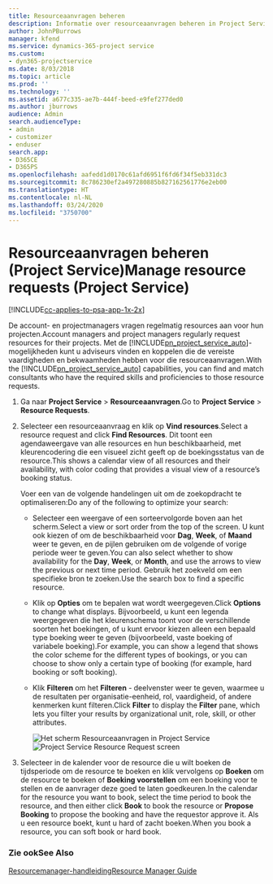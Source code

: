 ```yaml
---
title: Resourceaanvragen beheren
description: Informatie over resourceaanvragen beheren in Project Service
author: JohnPBurrows
manager: kfend
ms.service: dynamics-365-project service
ms.custom:
- dyn365-projectservice
ms.date: 8/03/2018
ms.topic: article
ms.prod: ''
ms.technology: ''
ms.assetid: a677c335-ae7b-444f-beed-e9fef277ded0
ms.author: jburrows
audience: Admin
search.audienceType:
- admin
- customizer
- enduser
search.app:
- D365CE
- D365PS
ms.openlocfilehash: aafedd1d0170c61afd6951f6fd6f34f5eb331dc3
ms.sourcegitcommit: 8c786230ef2a497280885b827162561776e2eb00
ms.translationtype: HT
ms.contentlocale: nl-NL
ms.lasthandoff: 03/24/2020
ms.locfileid: "3750700"
---
```

# <a name="manage-resource-requests-project-service"></a><span data-ttu-id="c38af-103">Resourceaanvragen beheren (Project Service)</span><span class="sxs-lookup"><span data-stu-id="c38af-103">Manage resource requests (Project Service)</span></span>

[!INCLUDE[cc-applies-to-psa-app-1x-2x](../includes/cc-applies-to-psa-app-1x-2x.md)]

<span data-ttu-id="c38af-104">De account- en projectmanagers vragen regelmatig resources aan voor hun projecten.</span><span class="sxs-lookup"><span data-stu-id="c38af-104">Account managers and project managers regularly request resources for their projects.</span></span> <span data-ttu-id="c38af-105">Met de [!INCLUDE[pn_project_service_auto](../includes/pn-project-service-auto.md)]-mogelijkheden kunt u adviseurs vinden en koppelen die de vereiste vaardigheden en bekwaamheden hebben voor die resourceaanvragen.</span><span class="sxs-lookup"><span data-stu-id="c38af-105">With the [!INCLUDE[pn_project_service_auto](../includes/pn-project-service-auto.md)] capabilities, you can find and match consultants who have the required skills and proficiencies to those resource requests.</span></span>  
  
1. <span data-ttu-id="c38af-106">Ga naar **Project Service** > **Resourceaanvragen**.</span><span class="sxs-lookup"><span data-stu-id="c38af-106">Go to **Project Service** > **Resource Requests**.</span></span>  
  
2. <span data-ttu-id="c38af-107">Selecteer een resourceaanvraag en klik op **Vind resources**.</span><span class="sxs-lookup"><span data-stu-id="c38af-107">Select a resource request and click **Find Resources**.</span></span> <span data-ttu-id="c38af-108">Dit toont een agendaweergave van alle resources en hun beschikbaarheid, met kleurencodering die een visueel zicht geeft op de boekingsstatus van de resource.</span><span class="sxs-lookup"><span data-stu-id="c38af-108">This shows a calendar view of all resources and their availability, with color coding that provides a visual view of a resource’s booking status.</span></span>  
  
    <span data-ttu-id="c38af-109">Voer een van de volgende handelingen uit om de zoekopdracht te optimaliseren:</span><span class="sxs-lookup"><span data-stu-id="c38af-109">Do any of the following to optimize your search:</span></span>  
  
   -   <span data-ttu-id="c38af-110">Selecteer een weergave of een sorteervolgorde boven aan het scherm.</span><span class="sxs-lookup"><span data-stu-id="c38af-110">Select a view or sort order from the top of the screen.</span></span> <span data-ttu-id="c38af-111">U kunt ook kiezen of om de beschikbaarheid voor **Dag**, **Week**, of **Maand** weer te geven, en de pijlen gebruiken om de volgende of vorige periode weer te geven.</span><span class="sxs-lookup"><span data-stu-id="c38af-111">You can also select whether to show availability for the **Day**, **Week**, or **Month**, and use the arrows to view the previous or next time period.</span></span> <span data-ttu-id="c38af-112">Gebruik het zoekveld om een specifieke bron te zoeken.</span><span class="sxs-lookup"><span data-stu-id="c38af-112">Use the search box to find a specific resource.</span></span>  
  
   -   <span data-ttu-id="c38af-113">Klik op **Opties** om te bepalen wat wordt weergegeven.</span><span class="sxs-lookup"><span data-stu-id="c38af-113">Click **Options** to change what displays.</span></span> <span data-ttu-id="c38af-114">Bijvoorbeeld, u kunt een legenda weergegeven die het kleurenschema toont voor de verschillende soorten het boekingen, of u kunt ervoor kiezen alleen een bepaald type boeking weer te geven (bijvoorbeeld, vaste boeking of variabele boeking).</span><span class="sxs-lookup"><span data-stu-id="c38af-114">For example, you can show a legend that shows the color scheme for the different types of bookings, or you can choose to show only a certain type of booking (for example, hard booking or soft booking).</span></span>  
  
   -   <span data-ttu-id="c38af-115">Klik **Filteren** om het **Filteren** - deelvenster weer te geven, waarmee u de resultaten per organisatie-eenheid, rol, vaardigheid, of andere kenmerken kunt filteren.</span><span class="sxs-lookup"><span data-stu-id="c38af-115">Click **Filter** to display the **Filter** pane, which lets you filter your results by organizational unit, role, skill, or other attributes.</span></span>  
  
       <span data-ttu-id="c38af-116">![Het scherm Resourceaanvragen in Project Service](../project-service/media/project-service-resource-request-screen.png "Het scherm Resourceaanvragen in Project Service")</span><span class="sxs-lookup"><span data-stu-id="c38af-116">![Project Service Resource Request screen](../project-service/media/project-service-resource-request-screen.png "Project Service Resource Request screen")</span></span>  
  
3. <span data-ttu-id="c38af-117">Selecteer in de kalender voor de resource die u wilt boeken de tijdsperiode om de resource te boeken en klik vervolgens op **Boeken** om de resource te boeken of **Boeking voorstellen** om een boeking voor te stellen en de aanvrager deze goed te laten goedkeuren.</span><span class="sxs-lookup"><span data-stu-id="c38af-117">In the calendar for the resource you want to book, select the time period to book the resource, and then either click **Book** to book the resource or **Propose Booking** to propose the booking and have the requestor approve it.</span></span> <span data-ttu-id="c38af-118">Als u een resource boekt, kunt u hard of zacht boeken.</span><span class="sxs-lookup"><span data-stu-id="c38af-118">When you book a resource, you can soft book or hard book.</span></span>  
  
### <a name="see-also"></a><span data-ttu-id="c38af-119">Zie ook</span><span class="sxs-lookup"><span data-stu-id="c38af-119">See Also</span></span>  
 [<span data-ttu-id="c38af-120">Resourcemanager-handleiding</span><span class="sxs-lookup"><span data-stu-id="c38af-120">Resource Manager Guide</span></span>](../project-service/resource-manager-guide.md)
